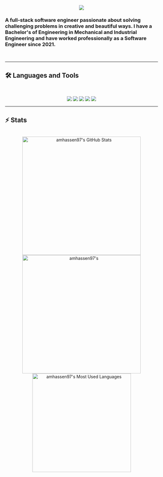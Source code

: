<h1 align="center">
    <img src="https://readme-typing-svg.herokuapp.com/?font=Inter&size=48&center=true&vCenter=true&width=500&height=70&color=4493F8&duration=4000&lines=Hi+There!+👋;+I'm+Abdullah+Hassen!;" />
</h1>

### A full-stack software engineer passionate about solving challenging problems in creative and beautiful ways. I have a Bachelor's of Engineering in Mechanical and Industrial Engineering and have worked professionally as a Software Engineer since 2021.

<br>

<hr>

## 🛠️ Languages and Tools

<br>

<p align="center">
  <img src="https://skillicons.dev/icons?i=ts,nodejs,python,react,nextjs,jquery,express,astro,vite,vitest,jest" />
  <img src="https://skillicons.dev/icons?i=mongodb,postgres,mysql,sqlite" />
  <img src="https://skillicons.dev/icons?i=html,css,tailwind,js,vue,git,postman,bruno" />
  <img src="https://skillicons.dev/icons?i=docker,kubernetes,azure,grafana,nginx,bash,powershell,linux,ubuntu,githubactions" />
  <img src="https://skillicons.dev/icons?i=r,latex" />
</p>

<hr>

## ⚡️ Stats

<br>

<div align=center>
  <img width=390 src="https://github-readme-stats.vercel.app/api?username=amhassen97&theme=transparent&count_private=true&show_icons=true&rank_icon=github&locale=en" alt="amhassen97's GitHub Stats" />
  <img width=390 src="https://github-readme-streak-stats.herokuapp.com/?user=amhassen97&theme=transparent&count_private=true&border_radius=10&locale=en" alt="amhassen97's" />
  <img width=325 src="https://github-readme-stats.vercel.app/api/top-langs?username=amhassen97&theme=transparent&layout=donut&hide=css&langs_count=8&border_radius=10&show_icons=true&locale=en" alt="amhassen97's Most Used Languages" />
</div>
